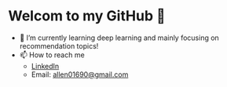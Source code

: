 # Welcom to my GitHub 👋

- 🌱 I’m currently learning deep learning and mainly focusing on recommendation topics!
- 📫 How to reach me
  - [LinkedIn](https://www.linkedin.com/in/cheng-chun-lin/)
  - Email: allen01690@gmail.com
  

<!---
allenlin0105/allenlin0105 is a ✨ special ✨ repository because its `README.md` (this file) appears on your GitHub profile.
You can click the Preview link to take a look at your changes.
--->
